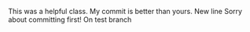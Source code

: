 This was a helpful class. 
My commit is better than yours.
New line
Sorry about committing first!
On test branch

